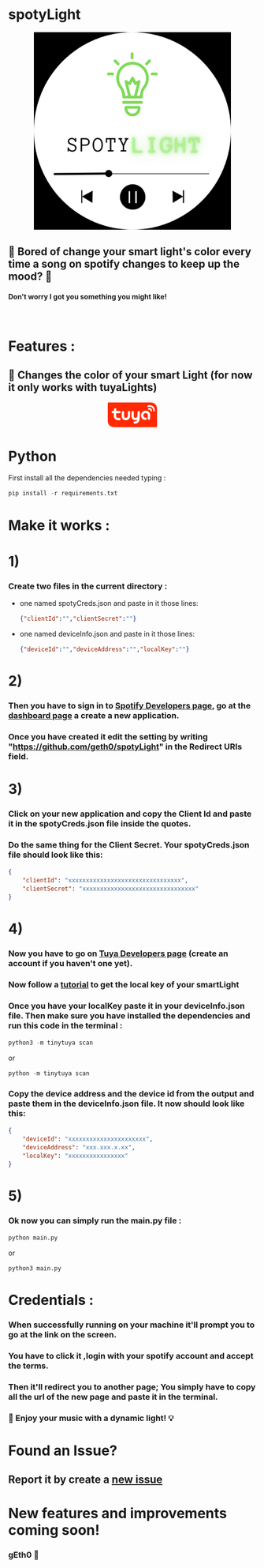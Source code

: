 

# spotyLight
<p align="center">
  <img width="400" height="400" src="./images/logo.png">
</p>

## 🎵 Bored of change your smart light's color every time a song on spotify changes to keep up the mood? 🎵

#### Don't worry I got you something you might like!

<br>

# Features :


<h2>📍 Changes the color of your smart Light (for now it only works with tuyaLights)</h2>
<p align="center">
    <img  src="images/tuya-logo.png" style="height : 50px">
</p>



# Python
First install all the dependencies needed typing : 
```python
pip install -r requirements.txt
```




# Make it works :

# 1)
###  Create two files in the current directory :
- one named spotyCreds.json and paste in it those lines:
  ```json
  {"clientId":"","clientSecret":""}
  ```
- one named deviceInfo.json and paste in it those lines:
  ``` json
  {"deviceId":"","deviceAddress":"","localKey":""}
  ```
# 2) 
### Then you have to sign in to [Spotify Developers page](https://developer.spotify.com/), go at the [dashboard page](https://developer.spotify.com/dashboard/applications) a create a new application. 
### Once you have created it edit the setting by writing "https://github.com/geth0/spotyLight" in the Redirect URIs field.
# 3)
### Click on your new application and copy the Client Id and paste it in the spotyCreds.json file inside the quotes. 
### Do the same thing for the Client Secret. Your spotyCreds.json file should look like this:
```json
{
    "clientId": "xxxxxxxxxxxxxxxxxxxxxxxxxxxxxxxx",
    "clientSecret": "xxxxxxxxxxxxxxxxxxxxxxxxxxxxxxxx"
}
``` 
# 4)
### Now you have to go on [Tuya Developers page](https://auth.tuya.com/?from=https%3A%2F%2Fdeveloper.tuya.com%3Fredirect%3Dhttps%3A%2F%2Fiot.tuya.com) (create an account if you haven't one yet).
### Now follow a [tutorial](https://www.youtube.com/watch?v=Q1ZShFJDvE0) to get the local key of your smartLight
### Once you have your localKey paste it in your deviceInfo.json file. Then make sure you have installed the dependencies and run this code in the terminal :
```python
python3 -m tinytuya scan
``` 
or 
```python
python -m tinytuya scan
``` 
### Copy the device address and the device id from the output and paste them in the deviceInfo.json file. It now should look like this: 
```json
{
    "deviceId": "xxxxxxxxxxxxxxxxxxxxxx",
    "deviceAddress": "xxx.xxx.x.xx",
    "localKey": "xxxxxxxxxxxxxxxx"
}
```
# 5)
### Ok now you can simply run the main.py file : 
```python
python main.py
``` 
or 
```python
python3 main.py
``` 
# Credentials : 
### When successfully running on your machine it'll prompt you to go at the link on the screen. 
### You have to click it ,login with your spotify account and accept the terms.
### Then it'll redirect you to another page; You simply have to copy all the url of the new page and paste it in the terminal.
### 🎵 Enjoy your music with a dynamic light! 💡
# Found an Issue?
## Report it by create a [new issue](https://github.com/gEth0/notion-school/issues/new)

# New features and improvements coming soon!
### gEth0 💯 
